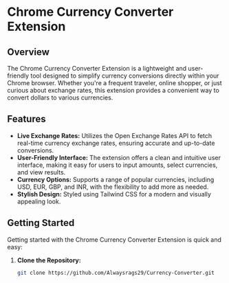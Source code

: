# Chrome Currency Converter Extension

## Overview

The Chrome Currency Converter Extension is a lightweight and user-friendly tool designed to simplify currency conversions directly within your Chrome browser. Whether you're a frequent traveler, online shopper, or just curious about exchange rates, this extension provides a convenient way to convert dollars to various currencies.

## Features

- **Live Exchange Rates:** Utilizes the Open Exchange Rates API to fetch real-time currency exchange rates, ensuring accurate and up-to-date conversions.
- **User-Friendly Interface:** The extension offers a clean and intuitive user interface, making it easy for users to input amounts, select currencies, and view results.
- **Currency Options:** Supports a range of popular currencies, including USD, EUR, GBP, and INR, with the flexibility to add more as needed.
- **Stylish Design:** Styled using Tailwind CSS for a modern and visually appealing look.

## Getting Started

Getting started with the Chrome Currency Converter Extension is quick and easy:

1. **Clone the Repository:**
   ```sh
   git clone https://github.com/Alwaysrags29/Currency-Converter.git
